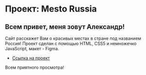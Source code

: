 # Проект: Mesto Russia

## Всем привет, меня зовут Александр! 

Сайт расскажет Вам о красивых местах в стране под названием Россия!
Проект сделан с помощью HTML, CSS5 и немножечко JavaScript, макет - Figma.

* [Ссылка на проект](https://texnarrr.github.io/mesto)

Всем приятного просмотра!
